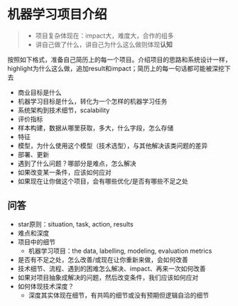 # 机器学习项目介绍
> - 项目复杂体现在：impact大，难度大，合作的组多
> - 讲自己做了什么，讲自己为什么这么做则体现**认知**


按照如下格式，准备自己简历上的每一个项目。介绍项目的思路和系统设计一样，highlight为什么这么做，追加result和impact；简历上的每一句话都可能被深挖下去

- 商业目标是什么
- 机器学习目标是什么，转化为一个怎样的机器学习任务
- 系统架构到技术细节，scalability
- 评价指标
- 样本构建，数据从哪里获取，多大，什么字段，怎么存储
- 特征
- 模型，为什么使用这个模型（技术选型），与其他解决该类问题的差异
- 部署、更新
- 遇到了什么问题？哪部分是难点，怎么解决
- 如果改变某一条件，应该如何应对
- 如果现在让你做这个项目，会有哪些优化/是否有哪些不足之处


## 问答

- star原则：situation, task, action, results 
- 难点和深度
- 项目中的细节
  - 机器学习项目：the data, labelling, modeling, evaluation metrics
- 是否有不足之处，怎么改善/或现在让你重新来做，会如何改善
- 技术细节、流程、遇到的困难怎么解决、impact、再来一次如何改善
- 如果对项目抽象成解决的问题，然后改变条件，我们应该如何应对
- 如何体现技术深度？
  - 深度其实体现在细节，有共鸣的细节或没有预期但逻辑自洽的细节
